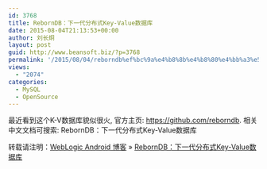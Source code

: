 ```yaml
---
id: 3768
title: RebornDB：下一代分布式Key-Value数据库
date: 2015-08-04T21:13:53+00:00
author: 刘长炯
layout: post
guid: http://www.beansoft.biz/?p=3768
permalink: '/2015/08/04/reborndb%ef%bc%9a%e4%b8%8b%e4%b8%80%e4%bb%a3%e5%88%86%e5%b8%83%e5%bc%8fkey-value%e6%95%b0%e6%8d%ae%e5%ba%93/'
views:
  - "2074"
categories:
  - MySQL
  - OpenSource
---
```

最近看到这个K-V数据库貌似很火, 官方主页:&nbsp;https://github.com/reborndb. 相关中文文档可搜索:&nbsp;RebornDB：下一代分布式Key-Value数据库

转载请注明：[WebLogic Android 博客](http://www.beansoft.biz) &raquo; [RebornDB：下一代分布式Key-Value数据库](http://www.beansoft.biz/2015/08/04/reborndb%ef%bc%9a%e4%b8%8b%e4%b8%80%e4%bb%a3%e5%88%86%e5%b8%83%e5%bc%8fkey-value%e6%95%b0%e6%8d%ae%e5%ba%93/)
